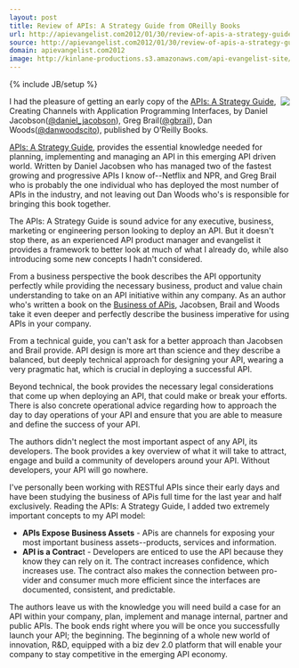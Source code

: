 ```yaml
---
layout: post
title: Review of APIs: A Strategy Guide from OReilly Books
url: http://apievangelist.com2012/01/30/review-of-apis-a-strategy-guide-from-oreilly-books/
source: http://apievangelist.com2012/01/30/review-of-apis-a-strategy-guide-from-oreilly-books/
domain: apievangelist.com2012
image: http://kinlane-productions.s3.amazonaws.com/api-evangelist-site/blog/apis-a-strategy-guide.png
---
```

{% include JB/setup %}<p>
     <a href="http://shop.oreilly.com/product/0636920021223.do"><img src="http://kinlane-productions.s3.amazonaws.com/api-evangelist/books/apis-a-strategy-guide.png"  align="right" /></a>
</p>
<p>
     I had the pleasure of getting an early copy of the <a href="http://shop.oreilly.com/product/0636920021223.do">APIs: A Strategy Guide</a>, Creating Channels with Application Programming Interfaces, by Daniel Jacobson(<a href="https://twitter.com/!/daniel_jacobson">@daniel_jacobson</a>), Greg Brail(<a href="https://twitter.com/!/gbrail">@gbrail</a>), Dan Woods(<a href="https://twitter.com/!/danwoodscito">@danwoodscito</a>), published by O’Reilly Books.
</p>
<p>
     <a href="http://shop.oreilly.com/product/0636920021223.do">APIs: A Strategy Guide</a>, provides the essential knowledge needed for planning, implementing and managing an API in this emerging API driven world. Written by Daniel Jacobsen who has managed two of the fastest growing and progressive APIs I know of--Netflix and NPR, and Greg Brail who is probably the one individual who has deployed the most number of APIs in the industry, and not leaving out Dan Woods who's is responsible for bringing this book together.
</p>
<p>
     The APIs: A Strategy Guide is sound advice for any executive, business, marketing or engineering person looking to deploy an API. But it doesn't stop there, as an experienced API product manager and evangelist it provides a framework to better look at much of what I already do, while also introducing some new concepts I hadn't considered.
</p>
<p>
     From a business perspective the book describes the API opportunity perfectly while providing the necessary business, product and value chain understanding to take on an API initiative within any company. As an author who's written a book on the <a title="Business of APIs" href="/business_of_apis.php">Business of APis</a>, Jacobsen, Brail and Woods take it even deeper and perfectly describe the business imperative for using APIs in your company.
</p>
<p>
     From a technical guide, you can't ask for a better approach than Jacobsen and Brail provide. API design is more art than science and they describe a balanced, but deeply technical approach for designing your API, wearing a very pragmatic hat, which is crucial in deploying a successful API.
</p>
<p>
     Beyond technical, the book provides the necessary legal considerations that come up when deploying an API, that could make or break your efforts. There is also concrete operational advice regarding how to approach the day to day operations of your API and ensure that you are able to measure and define the success of your API.
</p>
<p>
     The authors didn't neglect the most important aspect of any API, its developers. The book provides a key overview of what it will take to attract, engage and build a community of developers around your API. Without developers, your API will go nowhere.
</p>
<p>
     I've personally been working with RESTful APIs since their early days and have been studying the business of APis full time for the last year and half exclusively. Reading the APIs: A Strategy Guide, I added two extremely important concepts to my API model:
</p>
<ul>
     <li>
          <strong>APIs Expose Business Assets</strong> - APis are channels for exposing your most important business assets--products, services and information.
     </li>
     <li>
          <strong>API is a Contrac</strong>t - Developers are enticed to use the API because they know they can rely on it. The contract increases confidence, which increases use. The contract also makes the connection between pro-vider and consumer much more efficient since the interfaces are documented, consistent, and predictable.
     </li>
</ul>
<p>
     The authors leave us with the knowledge you will need build a case for an API within your company, plan, implement and manage internal, partner and public APIs. The book ends right where you will be once you successfully launch your API; the beginning. The beginning of a whole new world of innovation, R&amp;D, equipped with a biz dev 2.0 platform that will enable your company to stay competitive in the emerging API economy.
</p>
